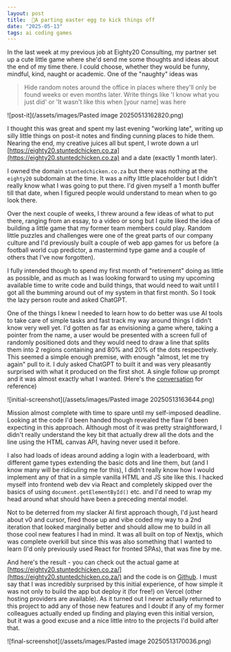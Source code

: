 ```yaml
---
layout: post
title:  🥚A parting easter egg to kick things off
date: "2025-05-13"
tags: ai coding games
---
```


In the last week at my previous job at Eighty20 Consulting, my partner set up a cute little game where she'd send me some thoughts and ideas about the end of my time there. I could choose, whether they would be funny, mindful, kind, naught or academic. One of the "naughty" ideas was

> Hide random notes around the office in places where they'll only be found weeks or even months later. Write things like 'I know what you just did' or 'It wasn't like this when \[your name\] was here

![post-it](/assets/images/Pasted image 20250513162820.png)

I thought this was great and spent my last evening "working late", writing up silly little things on post-it notes and finding cunning places to hide them. Nearing the end, my creative juices all but spent, I wrote down a url [https://eighty20.stuntedchicken.co.za](https://eighty20.stuntedchicken.co.za) and a date (exactly 1 month later).

I owned the domain `stuntedchicken.co.za` but there was nothing at the `eighty20` subdomain at the time. It was a nifty little placeholder but I didn't really know what I was going to put there. I'd given myself a 1 month buffer till that date, when I figured people would understand to mean when to go look there.

Over the next couple of weeks, I threw around a few ideas of what to put there, ranging from an essay, to a video or song but I quite liked the idea of building a little game that my former team members could play. Random little puzzles and challenges were one of the great parts of our company culture and I'd previously built a couple of web app games for us before (a football world cup predictor, a mastermind type game and a couple of others that I've now forgotten).

I fully intended though to spend my first month of "retirement" doing as little as possible, and as much as I was looking forward to using my upcoming available time to write code and build things, that would need to wait until I got all the bumming around out of my system in that first month. So I took the lazy person route and asked ChatGPT.

One of the things I knew I needed to learn how to do better was use AI tools to take care of simple tasks and fast track my way around things I didn't know very well yet. I'd gotten as far as envisioning a game where, taking a pointer from the name, a user would be presented with a screen full of randomly positioned dots and they would need to draw a line that splits them into 2 regions containing and 80% and 20% of the dots respectively. This seemed a simple enough premise, with enough "almost, let me try again" pull to it. I duly asked ChatGPT to built it and was very pleasantly surprised with what it produced on the first shot. A single follow up prompt and it was almost exactly what I wanted. (Here's the [conversation](https://chatgpt.com/share/682359ff-1c64-8000-8399-ed172fb6ee45) for reference)

![initial-screenshot](/assets/images/Pasted image 20250513163644.png)

Mission almost complete with time to spare until my self-imposed deadline. Looking at the code I'd been handed though revealed the flaw I'd been expecting in this approach. Although most of it was pretty straightforward, I didn't really understand the key bit that actually drew all the dots and the line using the HTML canvas API, having never used it before.

I also had loads of ideas around adding a login with a leaderboard, with different game types extending the basic dots and line them, but (and I know many will be ridiculing me for this), I didn't really know how I would implement any of that in a simple vanilla HTML and JS site like this. I hacked myself into frontend web dev via React and completely skipped over the basics of using `document.getElementById()` etc. and I'd need to wrap my head around what should have been a preceding mental model.

Not to be deterred from my slacker AI first approach though, I'd just heard about v0 and cursor, fired those up and vibe coded my way to a 2nd iteration that looked marginally better and should allow me to build in all those cool new features I had in mind. It was all built on top of Nextjs, which was complete overkill but since this was also something that I wanted to learn (I'd only previously used React for fronted SPAs), that was fine by me.

And here's the result - you can check out the actual game at [https://eighty20.stuntedchicken.co.za/](https://eighty20.stuntedchicken.co.za/) and the code is on [Github](https://github.com/marlanperumal/eighty20-split). I must say that I was incredibly surprised by this initial experience, of how simple it was not only to build the app but deploy it (for free!) on Vercel (other hosting providers are available). As it turned out I never actually returned to this project to add any of those new features and I doubt if any of my former colleagues actually ended up finding and playing even this initial version, but it was a good excuse and a nice little intro to the projects I'd build after that.

![final-screenshot](/assets/images/Pasted image 20250513170036.png)